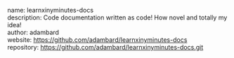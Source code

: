 name: learnxinyminutes-docs      
description: Code documentation written as code! How novel and totally my idea!    
author: adambard    
website: https://github.com/adambard/learnxinyminutes-docs    
repository: https://github.com/adambard/learnxinyminutes-docs.git  